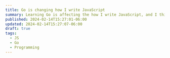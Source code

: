```yaml
---
title: Go is changing how I write JavaScript
summary: Learning Go is affecting the how I write JavaScript, and I think it's a good thing.
published: 2024-02-14T15:27:01-06:00
updated: 2024-02-14T15:27:07-06:00
draft: true
tags:
  - JS
  - Go
  - Programming
---
```


